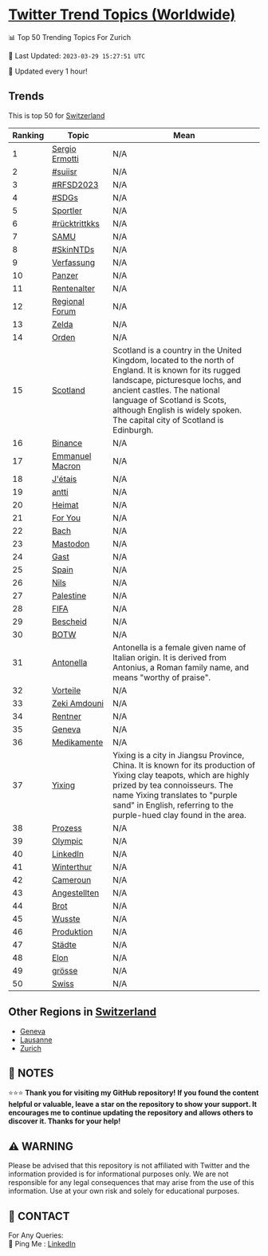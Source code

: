 [Twitter Trend Topics (Worldwide)](https://github.com/ErcinDedeoglu/Twitter-Trend-Topics)
==========


📊 Top 50 Trending Topics For Zurich

📆 Last Updated: `2023-03-29 15:27:51 UTC`

🔧 Updated every 1 hour!


## Trends

This is top 50 for [Switzerland](</Switzerland>)

| Ranking | Topic | Mean |
| ------- | ------------ | ------------ |
| 1 | [Sergio Ermotti](http://twitter.com/search?q=Sergio+Ermotti) | N/A |
| 2 | [#suiisr](http://twitter.com/search?q=%23suiisr) | N/A |
| 3 | [#RFSD2023](http://twitter.com/search?q=%23RFSD2023) | N/A |
| 4 | [#SDGs](http://twitter.com/search?q=%23SDGs) | N/A |
| 5 | [Sportler](http://twitter.com/search?q=Sportler) | N/A |
| 6 | [#rücktrittkks](http://twitter.com/search?q=%23r%c3%bccktrittkks) | N/A |
| 7 | [SAMU](http://twitter.com/search?q=SAMU) | N/A |
| 8 | [#SkinNTDs](http://twitter.com/search?q=%23SkinNTDs) | N/A |
| 9 | [Verfassung](http://twitter.com/search?q=Verfassung) | N/A |
| 10 | [Panzer](http://twitter.com/search?q=Panzer) | N/A |
| 11 | [Rentenalter](http://twitter.com/search?q=Rentenalter) | N/A |
| 12 | [Regional Forum](http://twitter.com/search?q=Regional+Forum) | N/A |
| 13 | [Zelda](http://twitter.com/search?q=Zelda) | N/A |
| 14 | [Orden](http://twitter.com/search?q=Orden) | N/A |
| 15 | [Scotland](http://twitter.com/search?q=Scotland) | Scotland is a country in the United Kingdom, located to the north of England. It is known for its rugged landscape, picturesque lochs, and ancient castles. The national language of Scotland is Scots, although English is widely spoken. The capital city of Scotland is Edinburgh. |
| 16 | [Binance](http://twitter.com/search?q=Binance) | N/A |
| 17 | [Emmanuel Macron](http://twitter.com/search?q=Emmanuel+Macron) | N/A |
| 18 | [J'étais](http://twitter.com/search?q=J%27%c3%a9tais) | N/A |
| 19 | [antti](http://twitter.com/search?q=antti) | N/A |
| 20 | [Heimat](http://twitter.com/search?q=Heimat) | N/A |
| 21 | [For You](http://twitter.com/search?q=For+You) | N/A |
| 22 | [Bach](http://twitter.com/search?q=Bach) | N/A |
| 23 | [Mastodon](http://twitter.com/search?q=Mastodon) | N/A |
| 24 | [Gast](http://twitter.com/search?q=Gast) | N/A |
| 25 | [Spain](http://twitter.com/search?q=Spain) | N/A |
| 26 | [Nils](http://twitter.com/search?q=Nils) | N/A |
| 27 | [Palestine](http://twitter.com/search?q=Palestine) | N/A |
| 28 | [FIFA](http://twitter.com/search?q=FIFA) | N/A |
| 29 | [Bescheid](http://twitter.com/search?q=Bescheid) | N/A |
| 30 | [BOTW](http://twitter.com/search?q=BOTW) | N/A |
| 31 | [Antonella](http://twitter.com/search?q=Antonella) | Antonella is a female given name of Italian origin. It is derived from Antonius, a Roman family name, and means "worthy of praise". |
| 32 | [Vorteile](http://twitter.com/search?q=Vorteile) | N/A |
| 33 | [Zeki Amdouni](http://twitter.com/search?q=Zeki+Amdouni) | N/A |
| 34 | [Rentner](http://twitter.com/search?q=Rentner) | N/A |
| 35 | [Geneva](http://twitter.com/search?q=Geneva) | N/A |
| 36 | [Medikamente](http://twitter.com/search?q=Medikamente) | N/A |
| 37 | [Yixing](http://twitter.com/search?q=Yixing) | Yixing is a city in Jiangsu Province, China. It is known for its production of Yixing clay teapots, which are highly prized by tea connoisseurs. The name Yixing translates to "purple sand" in English, referring to the purple-hued clay found in the area. |
| 38 | [Prozess](http://twitter.com/search?q=Prozess) | N/A |
| 39 | [Olympic](http://twitter.com/search?q=Olympic) | N/A |
| 40 | [LinkedIn](http://twitter.com/search?q=LinkedIn) | N/A |
| 41 | [Winterthur](http://twitter.com/search?q=Winterthur) | N/A |
| 42 | [Cameroun](http://twitter.com/search?q=Cameroun) | N/A |
| 43 | [Angestellten](http://twitter.com/search?q=Angestellten) | N/A |
| 44 | [Brot](http://twitter.com/search?q=Brot) | N/A |
| 45 | [Wusste](http://twitter.com/search?q=Wusste) | N/A |
| 46 | [Produktion](http://twitter.com/search?q=Produktion) | N/A |
| 47 | [Städte](http://twitter.com/search?q=St%c3%a4dte) | N/A |
| 48 | [Elon](http://twitter.com/search?q=Elon) | N/A |
| 49 | [grösse](http://twitter.com/search?q=gr%c3%b6sse) | N/A |
| 50 | [Swiss](http://twitter.com/search?q=Swiss) | N/A |



## Other Regions in [Switzerland](</Switzerland>)

* [Geneva](</Switzerland/Geneva.md>)
* [Lausanne](</Switzerland/Lausanne.md>)
* [Zurich](</Switzerland/Zurich.md>)



## 📝 NOTES

⭐⭐⭐ **Thank you for visiting my GitHub repository! If you found the content helpful or valuable, leave a star on the repository to show your support. It encourages me to continue updating the repository and allows others to discover it. Thanks for your help!**


## ⚠️ WARNING

Please be advised that this repository is not affiliated with Twitter and the information provided is for informational purposes only. We are not responsible for any legal consequences that may arise from the use of this information. Use at your own risk and solely for educational purposes.


## 📨 CONTACT

 For Any Queries:  
            🏓 Ping Me : [LinkedIn](https://www.linkedin.com/in/ercindedeoglu/)
